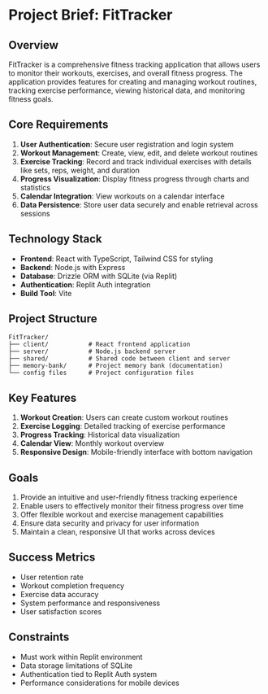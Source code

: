 # Project Brief: FitTracker

## Overview
FitTracker is a comprehensive fitness tracking application that allows users to monitor their workouts, exercises, and overall fitness progress. The application provides features for creating and managing workout routines, tracking exercise performance, viewing historical data, and monitoring fitness goals.

## Core Requirements
1. **User Authentication**: Secure user registration and login system
2. **Workout Management**: Create, view, edit, and delete workout routines
3. **Exercise Tracking**: Record and track individual exercises with details like sets, reps, weight, and duration
4. **Progress Visualization**: Display fitness progress through charts and statistics
5. **Calendar Integration**: View workouts on a calendar interface
6. **Data Persistence**: Store user data securely and enable retrieval across sessions

## Technology Stack
- **Frontend**: React with TypeScript, Tailwind CSS for styling
- **Backend**: Node.js with Express
- **Database**: Drizzle ORM with SQLite (via Replit)
- **Authentication**: Replit Auth integration
- **Build Tool**: Vite

## Project Structure
```
FitTracker/
├── client/           # React frontend application
├── server/           # Node.js backend server
├── shared/           # Shared code between client and server
├── memory-bank/      # Project memory bank (documentation)
└── config files      # Project configuration files
```

## Key Features
1. **Workout Creation**: Users can create custom workout routines
2. **Exercise Logging**: Detailed tracking of exercise performance
3. **Progress Tracking**: Historical data visualization
4. **Calendar View**: Monthly workout overview
5. **Responsive Design**: Mobile-friendly interface with bottom navigation

## Goals
1. Provide an intuitive and user-friendly fitness tracking experience
2. Enable users to effectively monitor their fitness progress over time
3. Offer flexible workout and exercise management capabilities
4. Ensure data security and privacy for user information
5. Maintain a clean, responsive UI that works across devices

## Success Metrics
- User retention rate
- Workout completion frequency
- Exercise data accuracy
- System performance and responsiveness
- User satisfaction scores

## Constraints
- Must work within Replit environment
- Data storage limitations of SQLite
- Authentication tied to Replit Auth system
- Performance considerations for mobile devices